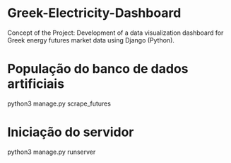 # Greek-Electricity-Dashboard
Concept of the Project: Development of a data visualization dashboard for Greek energy futures market data using Django (Python).

# População do banco de dados artificiais
python3 manage.py scrape_futures

# Iniciação do servidor
python3 manage.py runserver

